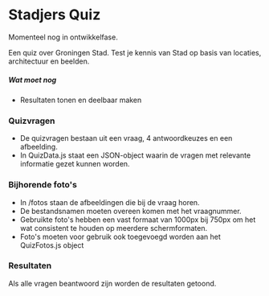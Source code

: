 # Stadjers Quiz

Momenteel nog in ontwikkelfase.

Een quiz over Groningen Stad. Test je kennis van Stad op basis van locaties, architectuur en beelden.

##### Wat moet nog

- Resultaten tonen en deelbaar maken

### Quizvragen

- De quizvragen bestaan uit een vraag, 4 antwoordkeuzes en een afbeelding. 
- In QuizData.js staat een JSON-object waarin de vragen met relevante informatie gezet kunnen worden. 

### Bijhorende foto's

- In /fotos staan de afbeeldingen die bij de vraag horen. 
- De bestandsnamen moeten overeen komen met het vraagnummer. 
- Gebruikte foto's hebben een vast formaat van 1000px bij 750px om het wat consistent te houden op meerdere schermformaten.
- Foto's moeten voor gebruik ook toegevoegd worden aan het QuizFotos.js object

### Resultaten

Als alle vragen beantwoord zijn worden de resultaten getoond.